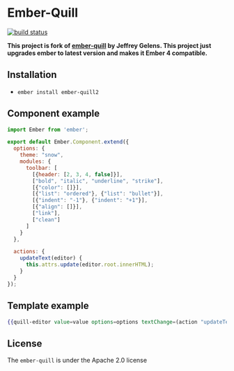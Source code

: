 # Ember-Quill

[![build status](https://gitlab.com/noppo/ember-quill/badges/master/build.svg)](https://gitlab.com/noppo/ember-quill/commits/master)

**This project is fork of [ember-quill](https://gitlab.com/noppo/ember-quill) by Jeffrey Gelens. This project just upgrades ember to latest version and makes it Ember 4 compatible.**

## Installation

* `ember install ember-quill2`

## Component example
```javascript
import Ember from 'ember';

export default Ember.Component.extend({
  options: {
    theme: "snow",
    modules: {
      toolbar: [
        [{header: [2, 3, 4, false]}],
        ["bold", "italic", "underline", "strike"],
        [{"color": []}],
        [{"list": "ordered"}, {"list": "bullet"}],
        [{"indent": "-1"}, {"indent": "+1"}],
        [{"align": []}],
        ["link"],
        ["clean"]
      ]
    }
  },

  actions: {
    updateText(editor) {
      this.attrs.update(editor.root.innerHTML);
    }
  }
});

```

## Template example
```hbs
{{quill-editor value=value options=options textChange=(action "updateText")}}
```

## License
The `ember-quill` is under the Apache 2.0 license
